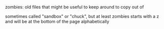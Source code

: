 zombies: old files that might be useful to keep around to copy out of

sometimes called "sandbox" or "chuck", but at least zombies starts with a z and will be at the bottom of the page alphabetically
